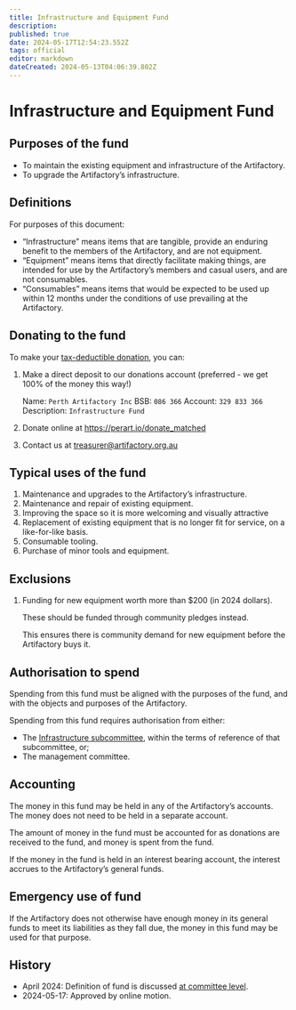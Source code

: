 ```yaml
---
title: Infrastructure and Equipment Fund
description: 
published: true
date: 2024-05-17T12:54:23.552Z
tags: official
editor: markdown
dateCreated: 2024-05-13T04:06:39.802Z
---
```


# Infrastructure and Equipment Fund

## Purposes of the fund

- To maintain the existing equipment and infrastructure of the Artifactory.
- To upgrade the Artifactory’s infrastructure.

## Definitions

For purposes of this document: 

- “Infrastructure” means items that are tangible, provide an enduring benefit to the members of the Artifactory, and are not equipment.
- “Equipment” means items that directly facilitate making things, are intended for use by the Artifactory’s members and casual users, and are not consumables.
- “Consumables” means items that would be expected to be used up within 12 months under the conditions of use prevailing at the Artifactory.

## Donating to the fund

To make your [tax-deductible donation](https://wiki.artifactory.org.au/en/docs/donating), you can:

1. Make a direct deposit to our donations account (preferred - we get 100% of the money this way!)

    Name: `Perth Artifactory Inc`
    BSB: `086 366`
    Account: `329 833 366`
    Description: `Infrastructure Fund`

2. Donate online at https://perart.io/donate_matched

3. Contact us at treasurer@artifactory.org.au

## Typical uses of the fund

1. Maintenance and upgrades to the Artifactory’s infrastructure.
2. Maintenance and repair of existing equipment.
3. Improving the space so it is more welcoming and visually attractive
4. Replacement of existing equipment that is no longer fit for service, on a like-for-like basis.
5. Consumable tooling.
6. Purchase of minor tools and equipment.

## Exclusions

1. Funding for new equipment worth more than $200 (in 2024 dollars).
  
   These should be funded through community pledges instead.
  
   This ensures there is community demand for new equipment before the Artifactory buys it.
  
## Authorisation to spend

Spending from this fund must be aligned with the purposes of the fund, and with the objects and purposes of the Artifactory.

Spending from this fund requires authorisation from either:

- The [Infrastructure subcommittee](/docs/infrastructure/infrastructurev2), within the terms of reference of that subcommittee, or;
- The management committee.

## Accounting

The money in this fund may be held in any of the Artifactory’s accounts. The money does not need to be held in a separate account.

The amount of money in the fund must be accounted for as donations are received to the fund, and money is spent from the fund.

If the money in the fund is held in an interest bearing account, the interest accrues to the Artifactory’s general funds.

## Emergency use of fund

If the Artifactory does not otherwise have enough money in its general funds to meet its liabilities as they fall due, the money in this fund may be used for that purpose.

## History

- April 2024: Definition of fund is discussed [at committee level](https://vote.artifactory.org.au/d/kJZ7N3lS/equipment-and-infrastructure-fund).
- 2024-05-17: Approved by online motion.
